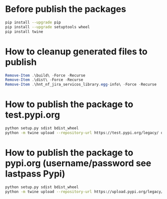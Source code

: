 # Before publish the packages
```sh
pip install --upgrade pip
pip install --upgrade setuptools wheel
pip install twine
```
# How to cleanup generated files to publish
```powershell
Remove-Item .\build\ -Force -Recurse
Remove-Item .\dist\ -Force -Recurse
Remove-Item .\hnt_nf_jira_servicos_library.egg-info\ -Force -Recurse
```

# How to publish the package to test.pypi.org
```sh
python setup.py sdist bdist_wheel
python -m twine upload --repository-url https://test.pypi.org/legacy/ dist/*
```

# How to publish the package to pypi.org (username/password see lastpass Pypi)
```sh
python setup.py sdist bdist_wheel
python -m twine upload --repository-url https://upload.pypi.org/legacy/ dist/*
```
